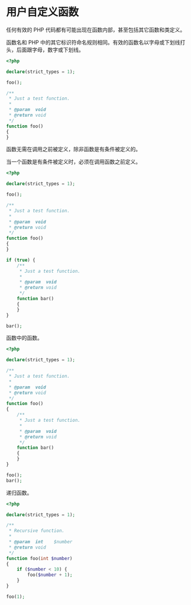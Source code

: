 # 用户自定义函数

任何有效的 PHP 代码都有可能出现在函数内部，甚至包括其它函数和类定义。

函数名和 PHP 中的其它标识符命名规则相同。有效的函数名以字母或下划线打头，后面跟字母，数字或下划线。

```php
<?php

declare(strict_types = 1);

foo();

/**
 * Just a test function.
 *
 * @param  void
 * @return void
 */
function foo()
{
}

```

函数无需在调用之前被定义，除非函数是有条件被定义的。

当一个函数是有条件被定义时，必须在调用函数之前定义。

```php
<?php

declare(strict_types = 1);

foo();

/**
 * Just a test function.
 *
 * @param  void
 * @return void
 */
function foo()
{
}

if (true) {
    /**
     * Just a test function.
     *
     * @param  void
     * @return void
     */
    function bar()
    {
    }
}

bar();

```

函数中的函数。

```php
<?php

declare(strict_types = 1);

/**
 * Just a test function.
 *
 * @param  void
 * @return void
 */
function foo()
{
    /**
     * Just a test function.
     *
     * @param  void
     * @return void
     */
    function bar()
    {
    }
}

foo();
bar();

```

递归函数。

```php
<?php

declare(strict_types = 1);

/**
 * Recursive function.
 *
 * @param  int    $number
 * @return void
 */
function foo(int $number)
{
    if ($number < 10) {
        foo($number + 1);
    }
}

foo(1);

```

